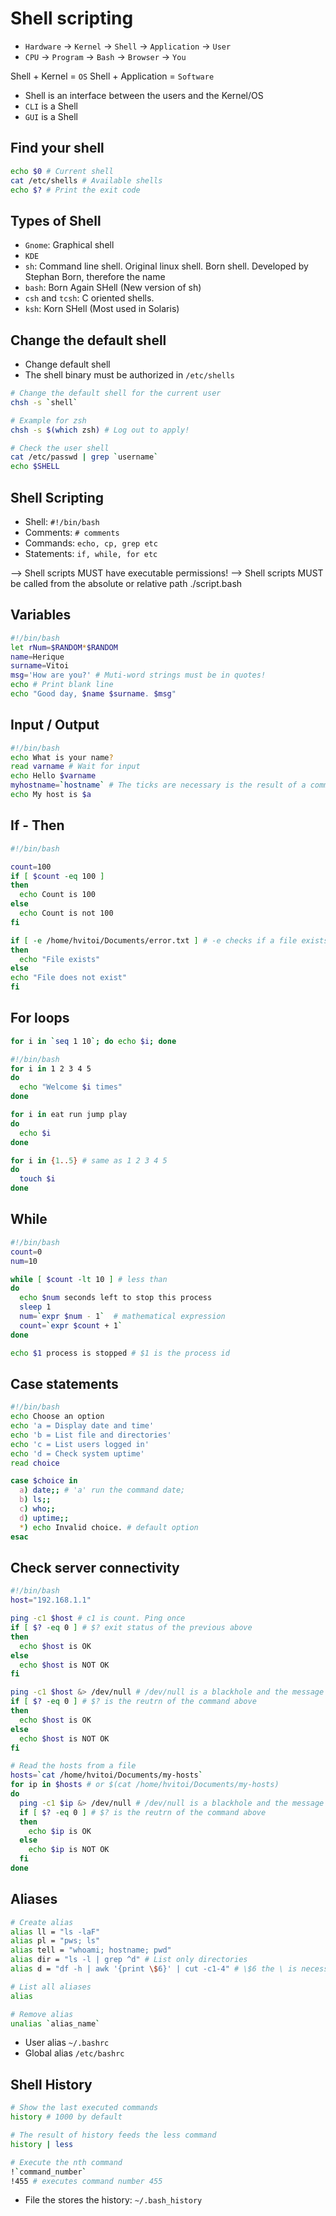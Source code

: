 # Shell scripting

- `Hardware` -> `Kernel` -> `Shell` -> `Application` -> `User`
- `CPU` -> `Program` -> `Bash` -> `Browser` -> `You`

Shell + Kernel = `OS`
Shell + Application = `Software`

- Shell is an interface between the users and the Kernel/OS
- `CLI` is a Shell
- `GUI` is a Shell

## Find your shell

```sh
echo $0 # Current shell
cat /etc/shells # Available shells
echo $? # Print the exit code
```

## Types of Shell

- `Gnome`: Graphical shell
- `KDE`
- `sh`: Command line shell. Original linux shell. Born shell. Developed by Stephan Born, therefore the name
- `bash`: Born Again SHell (New version of sh)
- `csh` and `tcsh`: C oriented shells.
- `ksh`: Korn SHell (Most used in Solaris)

## Change the default shell

- Change default shell
- The shell binary must be authorized in `/etc/shells`

```sh
# Change the default shell for the current user
chsh -s `shell`

# Example for zsh
chsh -s $(which zsh) # Log out to apply!

# Check the user shell
cat /etc/passwd | grep `username`
echo $SHELL
```

## Shell Scripting

- Shell: `#!/bin/bash`
- Comments: `# comments`
- Commands: `echo, cp, grep etc`
- Statements: `if, while, for etc`

--> Shell scripts MUST have executable permissions!
--> Shell scripts MUST be called from the absolute or relative path ./script.bash

## Variables

```bash
#!/bin/bash
let rNum=$RANDOM*$RANDOM
name=Herique
surname=Vitoi
msg='How are you?' # Muti-word strings must be in quotes!
echo # Print blank line
echo "Good day, $name $surname. $msg"
```

## Input / Output

```bash
#!/bin/bash
echo What is your name?
read varname # Wait for input
echo Hello $varname
myhostname=`hostname` # The ticks are necessary is the result of a command needs to be assigned to a variable
echo My host is $a
```

## If - Then

```bash
#!/bin/bash

count=100
if [ $count -eq 100 ]
then
  echo Count is 100
else
  echo Count is not 100
fi

if [ -e /home/hvitoi/Documents/error.txt ] # -e checks if a file exists
then
  echo "File exists"
else
echo "File does not exist"
fi
```

## For loops

```sh
for i in `seq 1 10`; do echo $i; done
```

```bash
#!/bin/bash
for i in 1 2 3 4 5
do
  echo "Welcome $i times"
done

for i in eat run jump play
do
  echo $i
done

for i in {1..5} # same as 1 2 3 4 5
do
  touch $i
done
```

## While

```bash
#!/bin/bash
count=0
num=10

while [ $count -lt 10 ] # less than
do
  echo $num seconds left to stop this process
  sleep 1
  num=`expr $num - 1`  # mathematical expression
  count=`expr $count + 1`
done

echo $1 process is stopped # $1 is the process id
```

## Case statements

```bash
#!/bin/bash
echo Choose an option
echo 'a = Display date and time'
echo 'b = List file and directories'
echo 'c = List users logged in'
echo 'd = Check system uptime'
read choice

case $choice in
  a) date;; # 'a' run the command date;
  b) ls;;
  c) who;;
  d) uptime;;
  *) echo Invalid choice. # default option
esac
```

## Check server connectivity

```bash
#!/bin/bash
host="192.168.1.1"

ping -c1 $host # c1 is count. Ping once
if [ $? -eq 0 ] # $? exit status of the previous above
then
  echo $host is OK
else
  echo $host is NOT OK
fi

ping -c1 $host &> /dev/null # /dev/null is a blackhole and the message is not shown
if [ $? -eq 0 ] # $? is the reutrn of the command above
then
  echo $host is OK
else
  echo $host is NOT OK
fi

# Read the hosts from a file
hosts=`cat /home/hvitoi/Documents/my-hosts`
for ip in $hosts # or $(cat /home/hvitoi/Documents/my-hosts)
do
  ping -c1 $ip &> /dev/null # /dev/null is a blackhole and the message is not shown
  if [ $? -eq 0 ] # $? is the reutrn of the command above
  then
    echo $ip is OK
  else
    echo $ip is NOT OK
  fi
done
```

## Aliases

```bash
# Create alias
alias ll = "ls -laF"
alias pl = "pws; ls"
alias tell = "whoami; hostname; pwd"
alias dir = "ls -l | grep ^d" # List only directories
alias d = "df -h | awk '{print \$6}' | cut -c1-4" # \$6 the \ is necessary! Otherwise the shell interprets as an environment variable

# List all aliases
alias

# Remove alias
unalias `alias_name`
```

- User alias `~/.bashrc`
- Global alias `/etc/bashrc`

## Shell History

```bash
# Show the last executed commands
history # 1000 by default

# The result of history feeds the less command
history | less

# Execute the nth command
!`command_number`
!455 # executes command number 455
```

- File the stores the history: `~/.bash_history`
